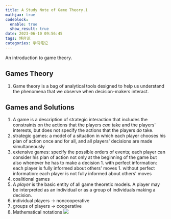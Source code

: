 ```yaml
---
title: A Study Note of Game Theory.1
mathjax: true
codeblock:
  enable: true
  show_result: true
date: 2023-06-10 09:56:45
tags: 博弈论
categories: 学习笔记
---
```

An introduction to game theory.
<!--more-->

## Games Theory
1. Game theory is a bag of analytical tools designed to help us understand the phenomena that we observe when decision-makers interact. 

## Games and Solutions
1. A game is a description of strategic interaction that includes the constraints on the actions that the players *can* take and the players' interests, but does not specify the actions that the players *do* take.
  1. strategic games: a model of a situation in which each player chooses his plan of action once and for all, and all players' decisions are made simultaneously
  1. extensive games: specify the possible orders of events; each player can consider his plan of action not only at the beginning of the game but also whenever he has to make a decision
    1. with perfect information: each player is fully informed about others' moves
    1. without perfect information: each player is not fully informed about others' moves
  1. coalitional games
1. A *player* is the basic entity of all game theoretic models. A player may be interpreted as an individual or as a group of individuals making a decision.
  1. individual players -> noncooperative
  1. groups of players -> cooperative
1. Mathematical notations
  ![](notations.jpg)

<section class="post-full-comments">
    <link rel="stylesheet" href="https://cdn.jsdelivr.net/npm/gitalk@1/dist/gitalk.css">
    <script src="https://cdn.jsdelivr.net/npm/gitalk@1/dist/gitalk.min.js"></script>
    <div id="gitalk-container"></div>
    <script>
        var gitalk = new Gitalk({
            clientID: 'e1bbf465a324641f76ce',
            clientSecret: 'b865ad952a6494eb48283884abbe479d3f89f4a4',
            repo: 'LiJT-Daily-Comments',
            owner: 'CSLiJT',
            admin: ['CSLiJT'], //这里可以填写具有写权限的用户名列表，用来初始化Issues的
            id: decodeURI(window.location.pathname),
            distractionFreeMode: true // Facebook-like distraction free mode
        });
        gitalk.render('gitalk-container');
    </script>
</section>